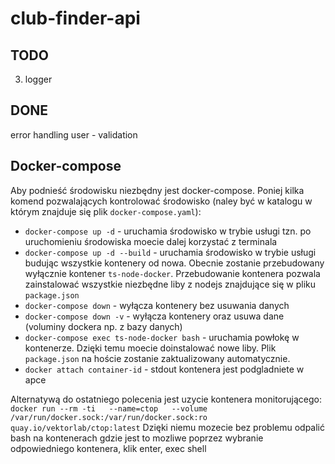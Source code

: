 # club-finder-api

## TODO
3. logger

## DONE
error handling
user - validation

## Docker-compose

Aby podnieść środowisku niezbędny jest docker-compose.
Poniej kilka komend pozwalających kontrolować środowisko (naley być w katalogu w którym znajduje się plik `docker-compose.yaml`):
- `docker-compose up -d` - uruchamia środowisko w trybie usługi tzn. po uruchomieniu środowiska moecie dalej korzystać z terminala
- `docker-compose up -d --build` - uruchamia środowisko w trybie usługi budując wszystkie kontenery od nowa. Obecnie zostanie przebudowany wyłącznie kontener `ts-node-docker`. Przebudowanie kontenera pozwala zainstalować wszystkie niezbędne liby z nodejs znajdujące się w pliku `package.json`
- `docker-compose down` - wyłącza kontenery bez usuwania danych
- `docker-compose down -v` - wyłącza kontenery oraz usuwa dane (voluminy dockera np. z bazy danych) 
- `docker-compose exec ts-node-docker bash` - uruchamia powłokę w kontenerze. Dzięki temu moecie doinstalować nowe liby. Plik `package.json` na hoście zostanie zaktualizowany automatycznie.
- `docker attach container-id` - stdout kontenera jest podgladniete w apce

Alternatywą do ostatniego polecenia jest uzycie kontenera monitorującego:
```docker run --rm -ti   --name=ctop   --volume /var/run/docker.sock:/var/run/docker.sock:ro   quay.io/vektorlab/ctop:latest```
Dzięki niemu mozecie bez problemu odpalić bash na kontenerach gdzie jest to mozliwe poprzez wybranie odpowiedniego kontenera, klik enter, exec shell
